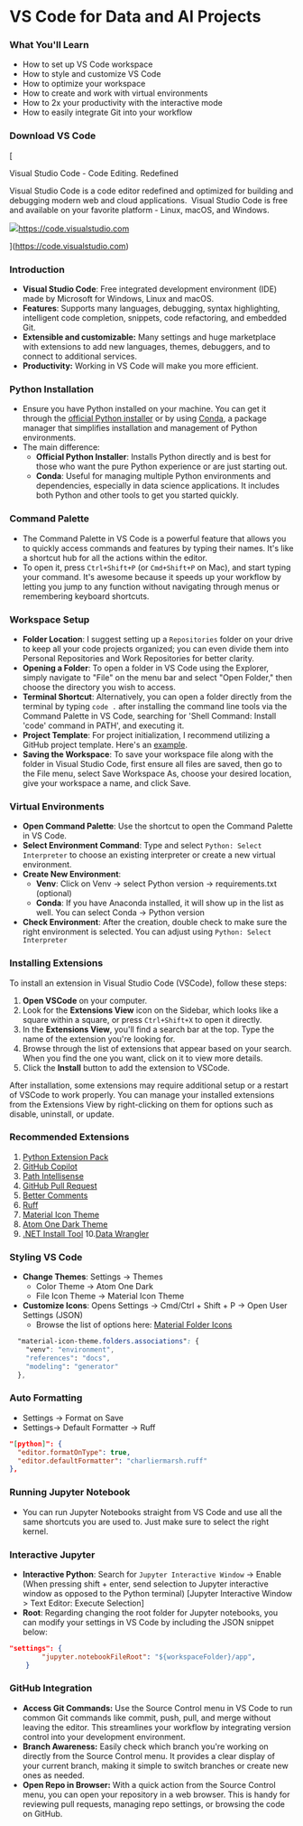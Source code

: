 # VS Code for Data and AI Projects

### What You'll Learn

*   How to set up VS Code workspace
*   How to style and customize VS Code
*   How to optimize your workspace
*   How to create and work with virtual environments
*   How to 2x your productivity with the interactive mode
*   How to easily integrate Git into your workflow

  

### Download VS Code

[

Visual Studio Code - Code Editing. Redefined

Visual Studio Code is a code editor redefined and optimized for building and debugging modern web and cloud applications.  Visual Studio Code is free and available on your favorite platform - Linux, macOS, and Windows.

![](https://www.google.com/s2/favicons?sz=64&domain_url=https%3A%2F%2Fcode.visualstudio.com)https://code.visualstudio.com

](https://code.visualstudio.com)

  

### Introduction

*   ﻿﻿**Visual Studio Code**: Free integrated development environment (IDE) made by Microsoft for Windows, Linux and macOS.
*   ﻿﻿**Features**: Supports many languages, debugging, syntax highlighting, intelligent code completion, snippets, code refactoring, and embedded Git.
*   ﻿﻿**Extensible and customizable:** Many settings and huge marketplace with extensions to add new languages, themes, debuggers, and to connect to additional services.
*   ﻿﻿**Productivity:** Working in VS Code will make you more efficient.

  

### Python Installation

*   Ensure you have Python installed on your machine. You can get it through the [official Python installer](https://www.python.org/downloads/) or by using [Conda](https://docs.conda.io/en/latest/miniconda.html), a package manager that simplifies installation and management of Python environments.
*   The main difference:
    *   **Official Python Installer**: Installs Python directly and is best for those who want the pure Python experience or are just starting out.
    *   **Conda**: Useful for managing multiple Python environments and dependencies, especially in data science applications. It includes both Python and other tools to get you started quickly.

  

### Command Palette

*   The Command Palette in VS Code is a powerful feature that allows you to quickly access commands and features by typing their names. It's like a shortcut hub for all the actions within the editor.
*   To open it, press `Ctrl+Shift+P` (or `Cmd+Shift+P` on Mac), and start typing your command. It's awesome because it speeds up your workflow by letting you jump to any function without navigating through menus or remembering keyboard shortcuts.

  

### Workspace Setup

*   **Folder Location**: I suggest setting up a `Repositories` folder on your drive to keep all your code projects organized; you can even divide them into Personal Repositories and Work Repositories for better clarity.
*   **Opening a Folder**: To open a folder in VS Code using the Explorer, simply navigate to "File" on the menu bar and select "Open Folder," then choose the directory you wish to access.
*   **Terminal Shortcut**: Alternatively, you can open a folder directly from the terminal by typing `code .` after installing the command line tools via the Command Palette in VS Code, searching for 'Shell Command: Install 'code' command in PATH', and executing it.
*   **Project Template**: For project initialization, I recommend utilizing a GitHub project template. Here's an [example](https://github.com/datalumina/datalumina-project-template).
*   **Saving the Workspace**: To save your workspace file along with the folder in Visual Studio Code, first ensure all files are saved, then go to the File menu, select Save Workspace As, choose your desired location, give your workspace a name, and click Save.

  

### Virtual Environments

*   **Open Command Palette**: Use the shortcut to open the Command Palette in VS Code.
*   **Select Environment Command**: Type and select `Python: Select Interpreter` to choose an existing interpreter or create a new virtual environment.
*   **Create New Environment**:
    *   **Venv**: Click on Venv → select Python version → requirements.txt (optional)
    *   **Conda**: If you have Anaconda installed, it will show up in the list as well. You can select Conda → Python version
*   **Check Environment**: After the creation, double check to make sure the right environment is selected. You can adjust using `Python: Select Interpreter`

  

### Installing Extensions

To install an extension in Visual Studio Code (VSCode), follow these steps:

1. **Open VSCode** on your computer.
2. Look for the **Extensions View** icon on the Sidebar, which looks like a square within a square, or press `Ctrl+Shift+X` to open it directly.
3. In the **Extensions View**, you'll find a search bar at the top. Type the name of the extension you're looking for.
4. Browse through the list of extensions that appear based on your search. When you find the one you want, click on it to view more details.
5. Click the **Install** button to add the extension to VSCode.

  

After installation, some extensions may require additional setup or a restart of VSCode to work properly. You can manage your installed extensions from the Extensions View by right-clicking on them for options such as disable, uninstall, or update.

### Recommended Extensions

1. [Python Extension Pack](https://marketplace.visualstudio.com/items?itemName=donjayamanne.python-extension-pack)
2. [GitHub Copilot](https://marketplace.visualstudio.com/items?itemName=GitHub.copilot)
3. [Path Intellisense](https://marketplace.visualstudio.com/items?itemName=christian-kohler.path-intellisense)
4. [GitHub Pull Request](https://marketplace.visualstudio.com/items?itemName=GitHub.vscode-pull-request-github)
5. [Better Comments](https://marketplace.visualstudio.com/items?itemName=aaron-bond.better-comments)
6. [Ruff](https://marketplace.visualstudio.com/items?itemName=charliermarsh.ruff)
7. [Material Icon Theme](https://marketplace.visualstudio.com/items?itemName=PKief.material-icon-theme)
8. [Atom One Dark Theme](https://marketplace.visualstudio.com/items?itemName=akamud.vscode-theme-onedark)
9. [.NET Install Tool](https://marketplace.visualstudio.com/items?itemName=ms-dotnettools.vscode-dotnet-runtime)
10.[Data Wrangler](https://marketplace.visualstudio.com/items?itemName=ms-toolsai.datawrangler)


  

### Styling VS Code

*   **Change Themes**: Settings → Themes
    *   Color Theme → Atom One Dark
    *   File Icon Theme → Material Icon Theme
*   **Customize Icons**: Opens Settings → Cmd/Ctrl + Shift + P → Open User Settings (JSON)
    *   Browse the list of options here: [Material Folder Icons](https://marketplace.visualstudio.com/items?itemName=PKief.material-icon-theme)

  

```css
  "material-icon-theme.folders.associations": {
    "venv": "environment",
    "references": "docs",
    "modeling": "generator"
  },
```

  

### Auto Formatting

*   Settings → Format on Save
*   Settings→ Default Formatter → Ruff

  

```json
"[python]": {
  "editor.formatOnType": true,
  "editor.defaultFormatter": "charliermarsh.ruff"
},
```

###   

### Running Jupyter Notebook

*   You can run Jupyter Notebooks straight from VS Code and use all the same shortcuts you are used to. Just make sure to select the right kernel.

  

### Interactive Jupyter

*   **Interactive Python**: Search for `Jupyter Interactive Window` → Enable (When pressing shift + enter, send selection to Jupyter interactive window as opposed to the Python terminal) [Jupyter Interactive Window > Text Editor: Execute Selection]
*   **Root**: Regarding changing the root folder for Jupyter notebooks, you can modify your settings in VS Code by including the JSON snippet below:

  

```json
"settings": {
		"jupyter.notebookFileRoot": "${workspaceFolder}/app",
	}


```

  

### GitHub Integration

*   **Access Git Commands:** Use the Source Control menu in VS Code to run common Git commands like commit, push, pull, and merge without leaving the editor. This streamlines your workflow by integrating version control into your development environment.
*   **Branch Awareness:** Easily check which branch you're working on directly from the Source Control menu. It provides a clear display of your current branch, making it simple to switch branches or create new ones as needed.
*   **Open Repo in Browser:** With a quick action from the Source Control menu, you can open your repository in a web browser. This is handy for reviewing pull requests, managing repo settings, or browsing the code on GitHub.